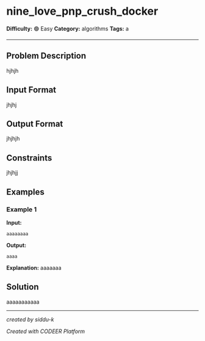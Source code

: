 # nine_love_pnp_crush_docker

**Difficulty:** 🟢 Easy
**Category:** algorithms
**Tags:** a

---

## Problem Description

hjhjh

## Input Format

jhjhj

## Output Format

jhjhjh

## Constraints

jhjhjj

## Examples

### Example 1

**Input:**
```
aaaaaaaa
```

**Output:**
```
aaaa
```

**Explanation:** aaaaaaa

## Solution

aaaaaaaaaaa

---

*created by siddu-k*

*Created with CODEER Platform*
